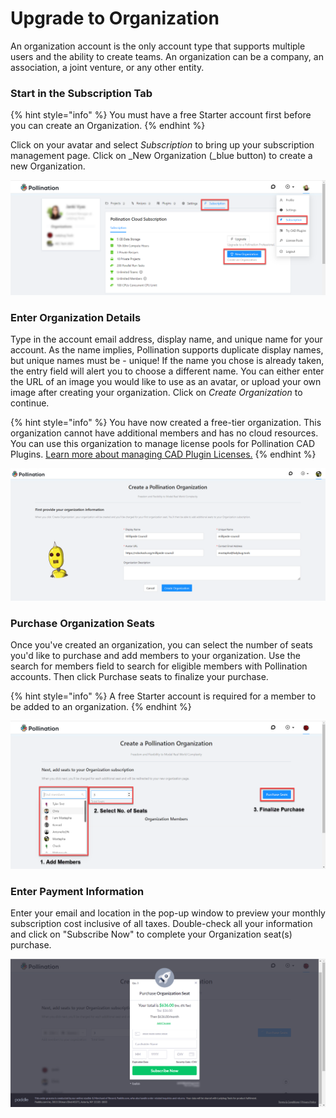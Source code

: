 # Upgrade to Organization

An organization account is the only account type that supports multiple users and the ability to create teams. An organization can be a company, an association, a joint venture, or any other entity.

### Start in the Subscription Tab

{% hint style="info" %}
You must have a free Starter account first before you can create an Organization.
{% endhint %}

Click on your avatar and select _Subscription_ to bring up your subscription management page. Click on \_New Organization (\_blue button) to create a new Organization.

![](<../.gitbook/assets/image (151) (1) (1).png>)

### Enter Organization Details

Type in the account email address, display name, and unique name for your account. As the name implies, Pollination supports duplicate display names, but unique names must be - unique! If the name you chose is already taken, the entry field will alert you to choose a different name. You can either enter the URL of an image you would like to use as an avatar, or upload your own image after creating your organization. Click on _Create Organization_ to continue.

{% hint style="info" %}
You have now created a free-tier organization. This organization cannot have additional members and has no cloud resources. You can use this organization to manage license pools for Pollination CAD Plugins. [Learn more about managing CAD Plugin Licenses.](https://docs.pollination.cloud/user-manual/get-started/manage-license-pool)
{% endhint %}

![](<../.gitbook/assets/image (149) (1) (1).png>)

### Purchase Organization Seats

Once you've created an organization, you can select the number of seats you'd like to purchase and add members to your organization. Use the search for members field to search for eligible members with Pollination accounts. Then click Purchase seats to finalize your purchase.

{% hint style="info" %}
A free Starter account is required for a member to be added to an organization.
{% endhint %}

![](<../.gitbook/assets/image (152) (1).png>)

### Enter Payment Information

Enter your email and location in the pop-up window to preview your monthly subscription cost inclusive of all taxes. Double-check all your information and click on "Subscribe Now" to complete your Organization seat(s) purchase.

![](<../.gitbook/assets/image (155) (1).png>)
